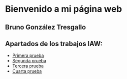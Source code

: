 # Bienvenido a mi página web

## Bruno González Tresgallo


## Apartados de los trabajos IAW:

- [Primera prueba](https://github.com/BrunoGonT/Prueba_Bruno/blob/main/Ejercicio1.md)
- [Segunda prueba](https://github.com/BrunoGonT/Prueba_Bruno/blob/main/Ejercicio2.md)
- [Tercera prueba](https://github.com/BrunoGonT/Prueba_Bruno/blob/main/Ejercicio3.md)
- [Cuarta prueba](https://github.com/BrunoGonT/Prueba_Bruno/blob/main/ejercicio4.md)
